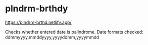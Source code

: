 # plndrm-brthdy

https://plndrm-brthd.netlify.app/

Checks whether entered date is palindrome.
Date formats checked: ddmmyyyy,mmddyyyy,yyyyddmm,yyyymmdd
